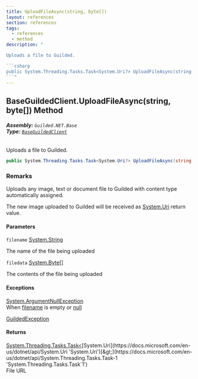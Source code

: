 ```yaml
---
title: UploadFileAsync(string, byte[])
layout: references
section: references
tags:
  - references
  - method
description: "

Uploads a file to Guilded.

```csharp
public System.Threading.Tasks.Task<System.Uri?> UploadFileAsync(string filename, byte[] filedata);
```"
---
```


## BaseGuildedClient.UploadFileAsync(string, byte[]) Method
###### **Assembly:** `Guilded.NET.Base`<br/>**Type:** [`BaseGuildedClient`](BaseGuildedClient 'Guilded.NET.Base.BaseGuildedClient')

Uploads a file to Guilded.

```csharp
public System.Threading.Tasks.Task<System.Uri?> UploadFileAsync(string filename, byte[] filedata);
```

### Remarks
  
Uploads any image, text or document file to Guilded with content type automatically assigned.  
  
The new image uploaded to Guilded will be received as [System.Uri](https://docs.microsoft.com/en-us/dotnet/api/System.Uri 'System.Uri') return value.
#### Parameters

<a name='Guilded.NET.Base.BaseGuildedClient.UploadFileAsync(string,byte[]).filename'></a>

`filename` [System.String](https://docs.microsoft.com/en-us/dotnet/api/System.String 'System.String')

The name of the file being uploaded

<a name='Guilded.NET.Base.BaseGuildedClient.UploadFileAsync(string,byte[]).filedata'></a>

`filedata` [System.Byte](https://docs.microsoft.com/en-us/dotnet/api/System.Byte 'System.Byte')[[]](https://docs.microsoft.com/en-us/dotnet/api/System.Array 'System.Array')

The contents of the file being uploaded

#### Exceptions

[System.ArgumentNullException](https://docs.microsoft.com/en-us/dotnet/api/System.ArgumentNullException 'System.ArgumentNullException')  
When [filename](BaseGuildedClient.UploadFileAsync(string,byte[])#Guilded.NET.Base.BaseGuildedClient.UploadFileAsync(string,byte[]).filename 'Guilded.NET.Base.BaseGuildedClient.UploadFileAsync(string, byte[]).filename') is empty or [null](https://docs.microsoft.com/en-us/dotnet/csharp/language-reference/keywords/null 'https://docs.microsoft.com/en-us/dotnet/csharp/language-reference/keywords/null')

[GuildedException](GuildedException 'Guilded.NET.Base.GuildedException')

#### Returns
[System.Threading.Tasks.Task&lt;](https://docs.microsoft.com/en-us/dotnet/api/System.Threading.Tasks.Task-1 'System.Threading.Tasks.Task`1')[System.Uri](https://docs.microsoft.com/en-us/dotnet/api/System.Uri 'System.Uri')[&gt;](https://docs.microsoft.com/en-us/dotnet/api/System.Threading.Tasks.Task-1 'System.Threading.Tasks.Task`1')  
File URL